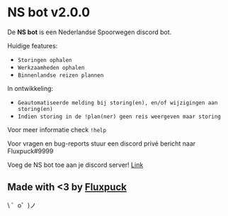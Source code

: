 NS bot v2.0.0
=========================

De **NS bot** is een Nederlandse Spoorwegen discord bot.

Huidige features:
- `Storingen ophalen`
- `Werkzaamheden ophalen`
- `Binnenlandse reizen plannen`

In ontwikkeling:
- `Geautomatiseerde melding bij storing(en), en/of wijzigingen aan storing(en)`
- `Indien storing in de !plan(ner) geen reis weergeven maar storing`

Voor meer informatie check `!help`

Voor vragen en bug-reports stuur een discord privé bericht naar Fluxpuck#9999

Voeg de NS bot toe aan je discord server! [Link](https://discordapp.com/api/oauth2/authorize?client_id=553561246339956766&permissions=0&scope=bot)

Made with <3 by [Fluxpuck](https://twitter.com/fluxpuck)
-------------------

 \ ゜o゜)ノ

